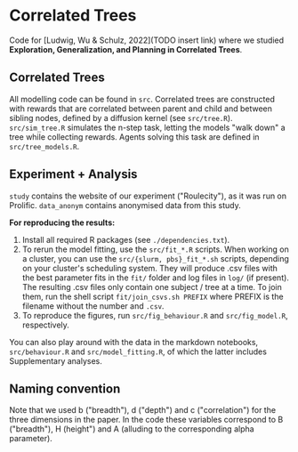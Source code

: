Correlated Trees
==================

Code for [Ludwig, Wu & Schulz, 2022](TODO insert link) 
where we studied __Exploration, Generalization, and Planning in Correlated Trees__.

## Correlated Trees
All modelling code can be found in `src`.
Correlated trees are constructed with rewards that are correlated between parent and child and between sibling nodes, defined by a diffusion kernel (see `src/tree.R`).
`src/sim_tree.R` simulates the n-step task, letting the models "walk down" a tree while collecting rewards.
Agents solving this task are defined in `src/tree_models.R`.

## Experiment + Analysis
`study` contains the website of our experiment ("Roulecity"), as it was run on Prolific.
`data_anonym` contains anonymised data from this study.

**For reproducing the results:**
1. Install all required R packages (see `./dependencies.txt`).
2. To rerun the model fitting, use the `src/fit_*.R` scripts.
When working on a cluster, you can use the `src/{slurm, pbs}_fit_*.sh` scripts, depending on your cluster's scheduling system.
They will produce .csv files with the best parameter fits in the `fit/` folder and log files in `log/` (if present).
The resulting .csv files only contain one subject / tree at a time.
To join them, run the shell script `fit/join_csvs.sh PREFIX` where PREFIX is the filename without the number and `.csv`.
3. To reproduce the figures, run `src/fig_behaviour.R` and `src/fig_model.R`, respectively.

You can also play around with the data in the markdown notebooks, 
`src/behaviour.R` and `src/model_fitting.R`, of which the latter includes Supplementary analyses.

## Naming convention
Note that we used b ("breadth"), d ("depth") and c ("correlation") for the three dimensions in the paper.
In the code these variables correspond to B ("breadth"), H (height") and A (alluding to the corresponding alpha parameter).
